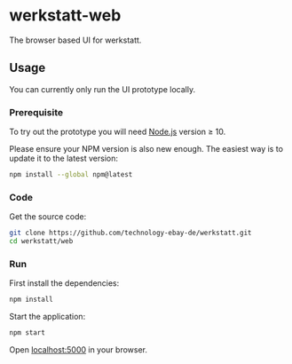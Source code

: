 # werkstatt-web

The browser based UI for werkstatt.

## Usage

You can currently only run the UI prototype locally.

### Prerequisite

To try out the prototype you will need [Node.js](https://nodejs.org/en/download/) version ≥ 10.

Please ensure your NPM version is also new enough. The easiest way is to update it to the latest version:

```sh
npm install --global npm@latest
```

### Code

Get the source code:

```sh
git clone https://github.com/technology-ebay-de/werkstatt.git
cd werkstatt/web
```

### Run

First install the dependencies:

```sh
npm install
```

Start the application:

```sh
npm start
```

Open [localhost:5000](http://localhost:5000) in your browser.
